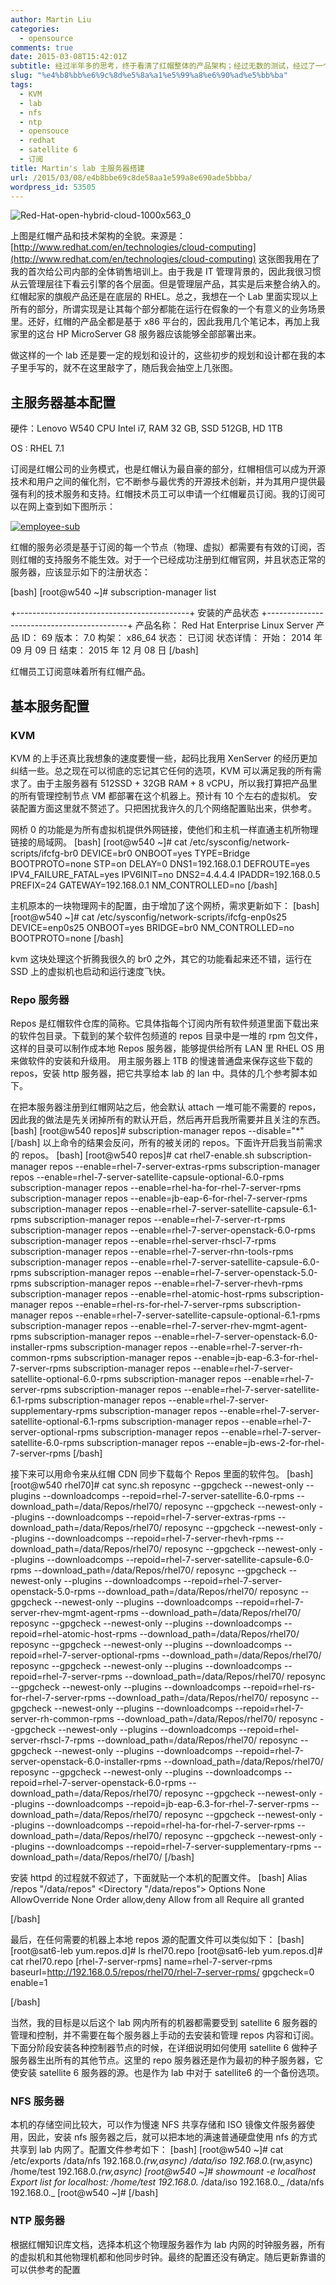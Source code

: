 ```yaml
---
author: Martin Liu
categories:
  - opensource
comments: true
date: 2015-03-08T15:42:01Z
subtitle: 经过半年多的思考，终于看清了红帽整体的产品架构；经过无数的测试，经过了一个痛苦学习过程，终于可以讲讲红帽的技术架构了。下面将用一些列文章整理一下，我目前所消化吸收的部分。顺便也对这一段的工作做一个小节。先看看红帽的整体技术架构。
slug: "%e4%b8%bb%e6%9c%8d%e5%8a%a1%e5%99%a8%e6%90%ad%e5%bb%ba"
tags:
  - KVM
  - lab
  - nfs
  - ntp
  - opensouce
  - redhat
  - satellite 6
  - 订阅
title: Martin's lab 主服务器搭建
url: /2015/03/08/e4b8bbe69c8de58aa1e599a8e690ade5bbba/
wordpress_id: 53505
---
```


![Red-Hat-open-hybrid-cloud-1000x563_0](http://7bv9gn.com1.z0.glb.clouddn.com/wp-content/uploads/2015/05/Red-Hat-open-hybrid-cloud-1000x563_0.png)

上图是红帽产品和技术架构的全貌。来源是：[http://www.redhat.com/en/technologies/cloud-computing](http://www.redhat.com/en/technologies/cloud-computing) 这张图我用在了我的首次给公司内部的全体销售培训上。由于我是 IT 管理背景的，因此我很习惯从云管理层往下看云引擎的各个层面。但是管理层产品，其实是后来整合纳入的。红帽起家的旗舰产品还是在底层的 RHEL。总之，我想在一个 Lab 里面实现以上所有的部分，所谓实现是让其每个部分都能在运行在假象的一个有意义的业务场景里。还好，红帽的产品全都是基于 x86 平台的，因此我用几个笔记本，再加上我家里的这台 HP MicroServer G8 服务器应该能够全部部署出来。

做这样的一个 lab 还是要一定的规划和设计的，这些初步的规划和设计都在我的本子里手写的，就不在这里敲字了，随后我会抽空上几张图。

## 主服务器基本配置

硬件：Lenovo W540 CPU Intel i7, RAM 32 GB, SSD 512GB, HD 1TB

OS : RHEL 7.1

订阅是红帽公司的业务模式，也是红帽认为最自豪的部分，红帽相信可以成为开源技术和用户之间的催化剂，它不断参与最优秀的开源技术创新，并为其用户提供最强有利的技术服务和支持。红帽技术员工可以申请一个红帽雇员订阅。我的订阅可以在网上查到如下图所示：

[![employee-sub](http://7bv9gn.com1.z0.glb.clouddn.com/wp-content/uploads/2015/03/employee-sub-520x295.png)](http://7bv9gn.com1.z0.glb.clouddn.com/wp-content/uploads/2015/03/employee-sub.png)

红帽的服务必须是基于订阅的每一个节点（物理、虚拟）都需要有有效的订阅，否则红帽的支持服务不能生效。对于一个已经成功注册到红帽官网，并且状态正常的服务器，应该显示如下的注册状态：

[bash]
[root@w540 ~]# subscription-manager list

+-------------------------------------------+
安装的产品状态
+-------------------------------------------+
产品名称： Red Hat Enterprise Linux Server
产品 ID： 69
版本： 7.0
构架： x86_64
状态： 已订阅
状态详情：
开始： 2014 年 09 月 09 日
结束： 2015 年 12 月 08 日
[/bash]

红帽员工订阅意味着所有红帽产品。

## 基本服务配置

### KVM

KVM 的上手还真比我想象的速度要慢一些，起码比我用 XenServer 的经历更加纠结一些。总之现在可以彻底的忘记其它任何的选项，KVM 可以满足我的所有需求了。由于主服务器有 512SSD + 32GB RAM + 8 vCPU，所以我打算把产品里的所有管理控制节点 VM 都部署在这个机器上。预计有 10 个左右的虚拟机。
安装配置方面这里就不赘述了。只把困扰我许久的几个网络配置贴出来，供参考。

网桥 0 的功能是为所有虚拟机提供外网链接，使他们和主机一样直通主机所物理链接的局域网。
[bash]
[root@w540 ~]# cat /etc/sysconfig/network-scripts/ifcfg-br0
DEVICE=br0
ONBOOT=yes
TYPE=Bridge
BOOTPROTO=none
STP=on
DELAY=0
DNS1=192.168.0.1
DEFROUTE=yes
IPV4_FAILURE_FATAL=yes
IPV6INIT=no
DNS2=4.4.4.4
IPADDR=192.168.0.5
PREFIX=24
GATEWAY=192.168.0.1
NM_CONTROLLED=no
[/bash]

主机原本的一块物理网卡的配置，由于增加了这个网桥，需求更新如下：
[bash]
[root@w540 ~]# cat /etc/sysconfig/network-scripts/ifcfg-enp0s25
DEVICE=enp0s25
ONBOOT=yes
BRIDGE=br0
NM_CONTROLLED=no
BOOTPROTO=none
[/bash]

kvm 这块处理这个折腾我很久的 br0 之外，其它的功能看起来还不错，运行在 SSD 上的虚拟机也启动和运行速度飞快。

### Repo 服务器

Repos 是红帽软件仓库的简称。它具体指每个订阅内所有软件频道里面下载出来的软件包目录。下载到的某个软件包频道的 repos 目录中是一堆的 rpm 包文件，这样的目录可以制作成本地 Repos 服务器，能够提供给所有 LAN 里 RHEL OS 用来做软件的安装和升级用。
用主服务器上 1TB 的慢速普通盘来保存这些下载的 repos，安装 http 服务器，把它共享给本 lab 的 lan 中。具体的几个参考脚本如下。

在把本服务器注册到红帽网站之后，他会默认 attach 一堆可能不需要的 repos，因此我的做法是先关闭掉所有的默认开启，然后再开启我所需要并且关注的东西。
[bash]
[root@w540 repos]# subscription-manager repos --disable="\*"
[/bash]
以上命令的结果会反问，所有的被关闭的 repos。下面许开启我当前需求的 repos。
[bash]
[root@w540 repos]# cat rhel7-enable.sh
subscription-manager repos --enable=rhel-7-server-extras-rpms
subscription-manager repos --enable=rhel-7-server-satellite-capsule-optional-6.0-rpms
subscription-manager repos --enable=rhel-ha-for-rhel-7-server-rpms
subscription-manager repos --enable=jb-eap-6-for-rhel-7-server-rpms
subscription-manager repos --enable=rhel-7-server-satellite-capsule-6.1-rpms
subscription-manager repos --enable=rhel-7-server-rt-rpms
subscription-manager repos --enable=rhel-7-server-openstack-6.0-rpms
subscription-manager repos --enable=rhel-server-rhscl-7-rpms
subscription-manager repos --enable=rhel-7-server-rhn-tools-rpms
subscription-manager repos --enable=rhel-7-server-satellite-capsule-6.0-rpms
subscription-manager repos --enable=rhel-7-server-openstack-5.0-rpms
subscription-manager repos --enable=rhel-7-server-rhevh-rpms
subscription-manager repos --enable=rhel-atomic-host-rpms
subscription-manager repos --enable=rhel-rs-for-rhel-7-server-rpms
subscription-manager repos --enable=rhel-7-server-satellite-capsule-optional-6.1-rpms
subscription-manager repos --enable=rhel-7-server-rhev-mgmt-agent-rpms
subscription-manager repos --enable=rhel-7-server-openstack-6.0-installer-rpms
subscription-manager repos --enable=rhel-7-server-rh-common-rpms
subscription-manager repos --enable=jb-eap-6.3-for-rhel-7-server-rpms
subscription-manager repos --enable=rhel-7-server-satellite-optional-6.0-rpms
subscription-manager repos --enable=rhel-7-server-rpms
subscription-manager repos --enable=rhel-7-server-satellite-6.1-rpms
subscription-manager repos --enable=rhel-7-server-supplementary-rpms
subscription-manager repos --enable=rhel-7-server-satellite-optional-6.1-rpms
subscription-manager repos --enable=rhel-7-server-optional-rpms
subscription-manager repos --enable=rhel-7-server-satellite-6.0-rpms
subscription-manager repos --enable=jb-ews-2-for-rhel-7-server-rpms
[/bash]

接下来可以用命令来从红帽 CDN 同步下载每个 Repos 里面的软件包。
[bash]
[root@w540 rhel70]# cat sync.sh
reposync --gpgcheck --newest-only --plugins --downloadcomps --repoid=rhel-7-server-satellite-6.0-rpms --download_path=/data/Repos/rhel70/
reposync --gpgcheck --newest-only --plugins --downloadcomps --repoid=rhel-7-server-extras-rpms --download_path=/data/Repos/rhel70/
reposync --gpgcheck --newest-only --plugins --downloadcomps --repoid=rhel-7-server-rhevh-rpms --download_path=/data/Repos/rhel70/
reposync --gpgcheck --newest-only --plugins --downloadcomps --repoid=rhel-7-server-satellite-capsule-6.0-rpms --download_path=/data/Repos/rhel70/
reposync --gpgcheck --newest-only --plugins --downloadcomps --repoid=rhel-7-server-openstack-5.0-rpms --download_path=/data/Repos/rhel70/
reposync --gpgcheck --newest-only --plugins --downloadcomps --repoid=rhel-7-server-rhev-mgmt-agent-rpms --download_path=/data/Repos/rhel70/
reposync --gpgcheck --newest-only --plugins --downloadcomps --repoid=rhel-atomic-host-rpms --download_path=/data/Repos/rhel70/
reposync --gpgcheck --newest-only --plugins --downloadcomps --repoid=rhel-7-server-optional-rpms --download_path=/data/Repos/rhel70/
reposync --gpgcheck --newest-only --plugins --downloadcomps --repoid=rhel-7-server-rpms --download_path=/data/Repos/rhel70/
reposync --gpgcheck --newest-only --plugins --downloadcomps --repoid=rhel-rs-for-rhel-7-server-rpms --download_path=/data/Repos/rhel70/
reposync --gpgcheck --newest-only --plugins --downloadcomps --repoid=rhel-7-server-rh-common-rpms --download_path=/data/Repos/rhel70/
reposync --gpgcheck --newest-only --plugins --downloadcomps --repoid=rhel-server-rhscl-7-rpms --download_path=/data/Repos/rhel70/
reposync --gpgcheck --newest-only --plugins --downloadcomps --repoid=rhel-7-server-openstack-6.0-installer-rpms --download_path=/data/Repos/rhel70/
reposync --gpgcheck --newest-only --plugins --downloadcomps --repoid=rhel-7-server-openstack-6.0-rpms --download_path=/data/Repos/rhel70/
reposync --gpgcheck --newest-only --plugins --downloadcomps --repoid=jb-eap-6.3-for-rhel-7-server-rpms --download_path=/data/Repos/rhel70/
reposync --gpgcheck --newest-only --plugins --downloadcomps --repoid=rhel-ha-for-rhel-7-server-rpms --download_path=/data/Repos/rhel70/
reposync --gpgcheck --newest-only --plugins --downloadcomps --repoid=rhel-7-server-supplementary-rpms --download_path=/data/Repos/rhel70/
[/bash]

安装 httpd 的过程就不叙述了，下面就贴一个本机的配置文件。
[bash]
Alias /repos "/data/repos"
<Directory "/data/repos">
Options None
AllowOverride None
Order allow,deny
Allow from all
Require all granted

[/bash]

最后，在任何需要的机器上本地 repos 源的配置文件可以类似如下：
[bash]
[root@sat6-leb yum.repos.d]# ls
rhel70.repo
[root@sat6-leb yum.repos.d]# cat rhel70.repo
[rhel-7-server-rpms]
name=rhel-7-server-rpms
baseurl=http://192.168.0.5/repos/rhel70/rhel-7-server-rpms/
gpgcheck=0
enable=1

[/bash]

当然，我的目标是以后这个 lab 网内所有的机器都需要受到 satellite 6 服务器的管理和控制，并不需要在每个服务器上手动的去安装和管理 repos 内容和订阅。下面分阶段安装各种控制器节点的时候，在详细说明如何使用 satellite 6 做种子服务器生出所有的其他节点。这里的 repo 服务器还是作为最初的种子服务器，它使安装 satellite 6 服务器的源。也是作为 lab 中对于 satellite6 的一个备份选项。

### NFS 服务器

本机的存储空间比较大，可以作为慢速 NFS 共享存储和 ISO 镜像文件服务器使用，因此，安装 nfs 服务器之后，就可以把本地的满速普通硬盘使用 nfs 的方式共享到 lab 内网了。配置文件参考如下：
[bash]
[root@w540 ~]# cat /etc/exports
/data/nfs 192.168.0._(rw,async)
/data/iso 192.168.0._(rw,async)
/home/test 192.168.0._(rw,async)
[root@w540 ~]# showmount -e localhost
Export list for localhost:
/home/test 192.168.0._
/data/iso 192.168.0._
/data/nfs 192.168.0._
[root@w540 ~]#
[/bash]

### NTP 服务器

根据红帽知识库文档，选择本机这个物理服务器作为 lab 内网的时钟服务器，所有的虚拟机和其他物理机都和他同步时钟。最终的配置还没有确定。随后更新靠谱的可以供参考的配置
